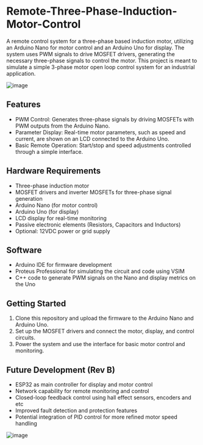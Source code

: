 # Remote-Three-Phase-Induction-Motor-Control
A remote control system for a three-phase based induction motor, utilizing an Arduino Nano for motor control and an Arduino Uno for display. The system uses PWM signals to drive MOSFET drivers, generating the necessary three-phase signals to control the motor. This project is meant to simulate a simple 3-phase motor open loop control system for an industrial application.

![image](https://github.com/user-attachments/assets/d5c52782-f168-446b-92df-fd759332b3c0)


## Features
- PWM Control: Generates three-phase signals by driving MOSFETs with PWM outputs from the Arduino Nano.
- Parameter Display: Real-time motor parameters, such as speed and current, are shown on an LCD connected to the Arduino Uno.
- Basic Remote Operation: Start/stop and speed adjustments controlled through a simple interface.

## Hardware Requirements
- Three-phase induction motor
- MOSFET drivers and inverter MOSFETs for three-phase signal generation
- Arduino Nano (for motor control)
- Arduino Uno (for display)
- LCD display for real-time monitoring
- Passive electronic elements (Resistors, Capacitors and Inductors)
- Optional: 12VDC power or grid supply

## Software
- Arduino IDE for firmware development
- Proteus Professional for simulating the circuit and code using VSIM
- C++ code to generate PWM signals on the Nano and display metrics on the Uno

## Getting Started
1. Clone this repository and upload the firmware to the Arduino Nano and Arduino Uno.
2. Set up the MOSFET drivers and connect the motor, display, and control circuits.
3. Power the system and use the interface for basic motor control and monitoring.

## Future Development (Rev B)
- ESP32 as main controller for display and motor control
- Network capability for remote monitoring and control
- Closed-loop feedback control using hall effect sensors, encoders and etc
- Improved fault detection and protection features
- Potential integration of PID control for more refined motor speed handling

![image](https://github.com/user-attachments/assets/2b13f1e8-8d4e-4567-9549-e1301dcd83d4)

